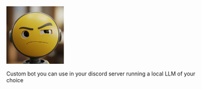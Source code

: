   <img src="assets/logo1.webp" alt="Logo 1" width="150"/>

Custom bot you can use in your discord server running a local LLM of your choice

